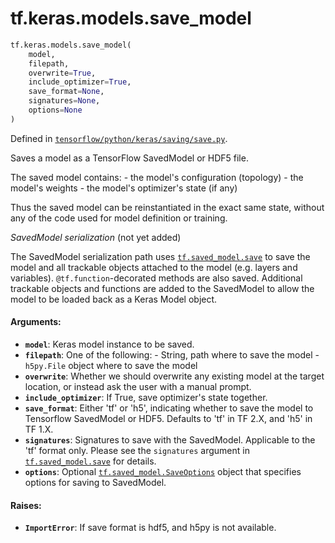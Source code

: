 <div itemscope itemtype="http://developers.google.com/ReferenceObject">
<meta itemprop="name" content="tf.keras.models.save_model" />
<meta itemprop="path" content="Stable" />
</div>

# tf.keras.models.save_model

``` python
tf.keras.models.save_model(
    model,
    filepath,
    overwrite=True,
    include_optimizer=True,
    save_format=None,
    signatures=None,
    options=None
)
```



Defined in [`tensorflow/python/keras/saving/save.py`](/code/stable/tensorflow/python/keras/saving/save.py).

Saves a model as a TensorFlow SavedModel or HDF5 file.

The saved model contains:
    - the model's configuration (topology)
    - the model's weights
    - the model's optimizer's state (if any)

Thus the saved model can be reinstantiated in
the exact same state, without any of the code
used for model definition or training.

_SavedModel serialization_ (not yet added)

The SavedModel serialization path uses <a href="../../../tf/saved_model/save.md"><code>tf.saved_model.save</code></a> to save the model
and all trackable objects attached to the model (e.g. layers and variables).
`@tf.function`-decorated methods are also saved. Additional trackable objects
and functions are added to the SavedModel to allow the model to be
loaded back as a Keras Model object.

#### Arguments:

* <b>`model`</b>: Keras model instance to be saved.
* <b>`filepath`</b>: One of the following:
      - String, path where to save the model
      - `h5py.File` object where to save the model
* <b>`overwrite`</b>: Whether we should overwrite any existing model at the target
      location, or instead ask the user with a manual prompt.
* <b>`include_optimizer`</b>: If True, save optimizer's state together.
* <b>`save_format`</b>: Either 'tf' or 'h5', indicating whether to save the model
      to Tensorflow SavedModel or HDF5. Defaults to 'tf' in TF 2.X, and 'h5'
      in TF 1.X.
* <b>`signatures`</b>: Signatures to save with the SavedModel. Applicable to the 'tf'
      format only. Please see the `signatures` argument in
      <a href="../../../tf/saved_model/save.md"><code>tf.saved_model.save</code></a> for details.
* <b>`options`</b>: Optional <a href="../../../tf/saved_model/SaveOptions.md"><code>tf.saved_model.SaveOptions</code></a> object that specifies
      options for saving to SavedModel.


#### Raises:

* <b>`ImportError`</b>: If save format is hdf5, and h5py is not available.